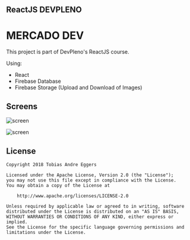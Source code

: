 
## ReactJS DEVPLENO

# MERCADO DEV
This project is part of DevPleno's ReactJS course.

Using:
 - React
 - Firebase Database
 - Firebase Storage (Upload and Download of Images)


## Screens
![screen](../master/home_01.png)

![screen](../master/home_02.png)


## License

    Copyright 2018 Tobias Andre Eggers

    Licensed under the Apache License, Version 2.0 (the "License");
    you may not use this file except in compliance with the License.
    You may obtain a copy of the License at

        http://www.apache.org/licenses/LICENSE-2.0

    Unless required by applicable law or agreed to in writing, software
    distributed under the License is distributed on an "AS IS" BASIS,
    WITHOUT WARRANTIES OR CONDITIONS OF ANY KIND, either express or implied.
    See the License for the specific language governing permissions and
    limitations under the License.


